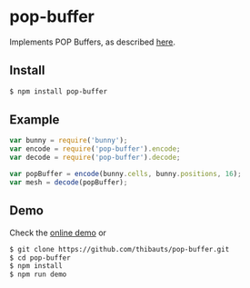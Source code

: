 pop-buffer
==========

Implements POP Buffers, as described [here](x3dom.org/pop/files/popbuffer2013.pdf).

Install
-------

```bash
$ npm install pop-buffer
```

Example
-------

```javascript
var bunny = require('bunny');
var encode = require('pop-buffer').encode;
var decode = require('pop-buffer').decode;

var popBuffer = encode(bunny.cells, bunny.positions, 16);
var mesh = decode(popBuffer);
```

Demo
----

Check the [online demo](http://requirebin.com/?gist=538bb6f0da184e91c26a) or

```bash
$ git clone https://github.com/thibauts/pop-buffer.git
$ cd pop-buffer
$ npm install
$ npm run demo
```


